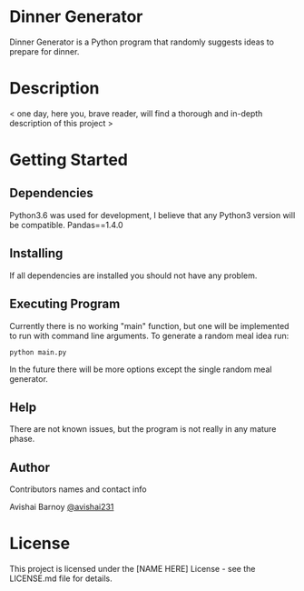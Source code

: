# Dinner Generator
Dinner Generator is a Python program that randomly suggests ideas to prepare for dinner.

# Description
< one day, here you, brave reader, will find a thorough and in-depth description of this project >

# Getting Started
## Dependencies
Python3.6 was used for development, I believe that any Python3 version will be compatible.
Pandas==1.4.0

## Installing
If all dependencies are installed you should not have any problem.

## Executing Program
Currently there is no working "main" function, but one will be implemented to run with command line arguments.
To generate a random meal idea run:
```
python main.py
```
In the future there will be more options except the single random meal generator.

## Help
There are not known issues, but the program is not really in any mature phase.

## Author
Contributors names and contact info

Avishai Barnoy [@avishai231](https://twitter.com/avishai231)

# License
This project is licensed under the [NAME HERE] License - see the LICENSE.md file for details.
